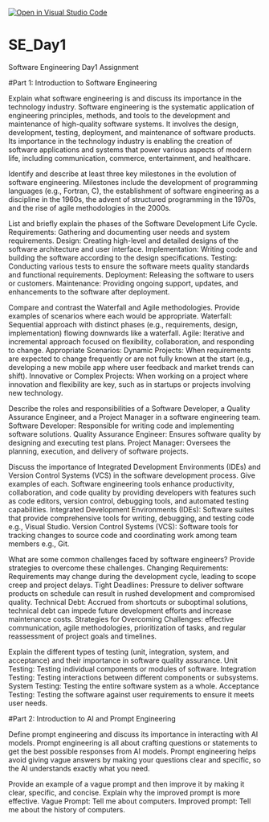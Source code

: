 [![Open in Visual Studio Code](https://classroom.github.com/assets/open-in-vscode-2e0aaae1b6195c2367325f4f02e2d04e9abb55f0b24a779b69b11b9e10269abc.svg)](https://classroom.github.com/online_ide?assignment_repo_id=15621447&assignment_repo_type=AssignmentRepo)
# SE_Day1
Software Engineering Day1 Assignment

#Part 1: Introduction to Software Engineering

Explain what software engineering is and discuss its importance in the technology industry.
  Software engineering is the systematic application of engineering principles, methods, and tools to the development and maintenance of high-quality software systems.
  It involves the design, development, testing, deployment, and maintenance of software products.
  Its importance in the technology industry is enabling the creation of software applications and systems that power various aspects of modern life, including communication, commerce, entertainment, and healthcare.

Identify and describe at least three key milestones in the evolution of software engineering.
  Milestones include the development of programming languages (e.g., Fortran, C), the establishment of software engineering as a discipline in the 1960s, the advent of structured programming in the 1970s, and the rise of agile 
  methodologies in the 2000s.

List and briefly explain the phases of the Software Development Life Cycle.
  Requirements: Gathering and documenting user needs and system requirements.
  Design: Creating high-level and detailed designs of the software architecture and user interface.
  Implementation: Writing code and building the software according to the design specifications.
  Testing: Conducting various tests to ensure the software meets quality standards and functional requirements.
  Deployment: Releasing the software to users or customers.
  Maintenance: Providing ongoing support, updates, and enhancements to the software after deployment.


Compare and contrast the Waterfall and Agile methodologies. Provide examples of scenarios where each would be appropriate.
   Waterfall: Sequential approach with distinct phases (e.g., requirements, design, implementation) flowing downwards like a waterfall.
   Agile: Iterative and incremental approach focused on flexibility, collaboration, and responding to change.
Appropriate Scenarios:
  Dynamic Projects: When requirements are expected to change frequently or are not fully known at the start (e.g., developing a new mobile app where user feedback and market trends can shift).
  Innovative or Complex Projects: When working on a project where innovation and flexibility are key, such as in startups or projects involving new technology.

Describe the roles and responsibilities of a Software Developer, a Quality Assurance Engineer, and a Project Manager in a software engineering team.
  Software Developer: Responsible for writing code and implementing software solutions.
  Quality Assurance Engineer: Ensures software quality by designing and executing test plans.
  Project Manager: Oversees the planning, execution, and delivery of software projects.
 
Discuss the importance of Integrated Development Environments (IDEs) and Version Control Systems (VCS) in the software development process. Give examples of each.
  Software engineering tools enhance productivity, collaboration, and code quality by providing developers with features such as code editors, version control, debugging tools, and automated testing capabilities.
  Integrated Development Environments (IDEs): Software suites that provide comprehensive tools for writing, debugging, and testing code e.g., Visual Studio.
  Version Control Systems (VCS): Software tools for tracking changes to source code and coordinating work among team members e.g., Git.


What are some common challenges faced by software engineers? Provide strategies to overcome these challenges.
  Changing Requirements: Requirements may change during the development cycle, leading to scope creep and project delays.
  Tight Deadlines: Pressure to deliver software products on schedule can result in rushed development and compromised quality.
  Technical Debt: Accrued from shortcuts or suboptimal solutions, technical debt can impede future development efforts and increase maintenance costs.
 Strategies for Overcoming Challenges: effective communication, agile methodologies, prioritization of tasks, and regular reassessment of project goals and timelines.


Explain the different types of testing (unit, integration, system, and acceptance) and their importance in software quality assurance.
  Unit Testing: Testing individual components or modules of software.
  Integration Testing: Testing interactions between different components or subsystems.
  System Testing: Testing the entire software system as a whole.
  Acceptance Testing: Testing the software against user requirements to ensure it meets user needs.

#Part 2: Introduction to AI and Prompt Engineering


Define prompt engineering and discuss its importance in interacting with AI models.
 Prompt engineering is all about crafting questions or statements to get the best possible responses from AI models. 
 Prompt engineering helps avoid giving vague answers by making your questions clear and specific, so the AI understands exactly what you need.

Provide an example of a vague prompt and then improve it by making it clear, specific, and concise. Explain why the improved prompt is more effective.
 Vague Prompt: Tell me about computers. 
 Improved prompt: Tell me about the history of computers. 
